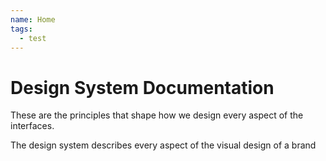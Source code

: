 ```yaml
---
name: Home
tags:
  - test
---
```


# Design System Documentation

These are the principles that shape how we design every aspect of the interfaces.

The design system describes every aspect of the visual design of a brand

